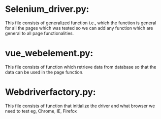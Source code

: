 # Selenium_driver.py:
This file consists of generalized function i.e., which the function is general for all the pages which was tested so we can add any function which are general to all page functionalities.

# vue_webelement.py:
This file consists of function which retrieve data from database so that the data can be used in the page function.
		
# Webdriverfactory.py:
This file consists of function that initialize the driver and what browser we need to test eg, Chrome, IE, Firefox
